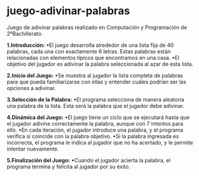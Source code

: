 # juego-adivinar-palabras
Juego de adivinar palabras realizado en Computación y Programación de 2ºBachillerato.

**1.Introducción:**
•El juego desarrolla alrededor de una lista fija de 40 palabras, cada una con exactamente 6 letras. Estas palabras están relacionadas con elementos típicos que encontramos en una casa.
•El objetivo del jugador es adivinar la palabra seleccionada al azar de esta lista.

**2.Inicio del Juego:**
•Se muestra al jugador la lista completa de palabras para que pueda familiarizarse con ellas y entender cuáles podrían ser las opciones a adivinar.

**3.Selección de la Palabra:**
•El programa selecciona de manera aleatoria una palabra de la lista. Esta será la palabra que el jugador debe adivinar.

**4.Dinámica del Juego:**
•El juego tiene un ciclo que se ejecutará hasta que el jugador adivine correctamente la palabra, aunque con 7 intentos para ello.
•En cada iteración, el jugador introduce una palabra, y el programa verifica si coincide con la palabra objetivo.
•Si la palabra ingresada es incorrecta, el programa le indica al jugador que no ha acertado, y le permite intentar nuevamente.

**5.Finalización del Juego:**
•Cuando el jugador acierta la palabra, el programa termina y felicita al jugador por su éxito.
